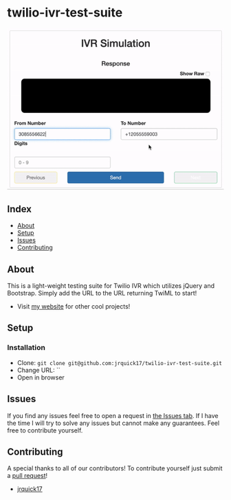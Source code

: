 # twilio-ivr-test-suite

![](example.gif)

## Index ##

* [About](#about)
* [Setup](#setup)
* [Issues](#issues)
* [Contributing](#contributing)

## About ## 

This is a light-weight testing suite for Twilio IVR which utilizes jQuery and Bootstrap. Simply add the URL to the URL returning TwiML to start!

* Visit [my website](https://jrquick.com) for other cool projects!

## Setup

### Installation

* Clone: `git clone git@github.com:jrquick17/twilio-ivr-test-suite.git`
* Change URL: ``
* Open in browser

## Issues ##

If you find any issues feel free to open a request in [the Issues tab](https://github.com/jrquick17/twilio-ivr-test-suite/issues). If I have the time I will try to solve any issues but cannot make any guarantees. Feel free to contribute yourself.

## Contributing

A special thanks to all of our contributors! To contribute yourself just submit a [pull request](https://github.com/jrquick17/twilio-ivr-test-suite/pulls)!

* [jrquick17](https://github.com/jrquick17)
